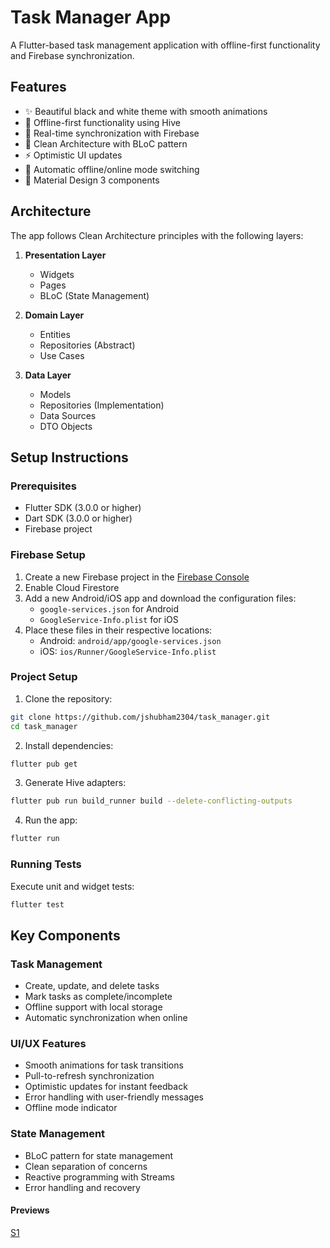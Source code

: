 # Task Manager App

A Flutter-based task management application with offline-first functionality and Firebase synchronization.

## Features

- ✨ Beautiful black and white theme with smooth animations
- 📱 Offline-first functionality using Hive
- 🔄 Real-time synchronization with Firebase
- 🎯 Clean Architecture with BLoC pattern
- ⚡ Optimistic UI updates
- 🔌 Automatic offline/online mode switching
- 🎨 Material Design 3 components

## Architecture

The app follows Clean Architecture principles with the following layers:

1. **Presentation Layer**

   - Widgets
   - Pages
   - BLoC (State Management)

2. **Domain Layer**

   - Entities
   - Repositories (Abstract)
   - Use Cases

3. **Data Layer**
   - Models
   - Repositories (Implementation)
   - Data Sources
   - DTO Objects

## Setup Instructions

### Prerequisites

- Flutter SDK (3.0.0 or higher)
- Dart SDK (3.0.0 or higher)
- Firebase project

### Firebase Setup

1. Create a new Firebase project in the [Firebase Console](https://console.firebase.google.com/)
2. Enable Cloud Firestore
3. Add a new Android/iOS app and download the configuration files:
   - `google-services.json` for Android
   - `GoogleService-Info.plist` for iOS
4. Place these files in their respective locations:
   - Android: `android/app/google-services.json`
   - iOS: `ios/Runner/GoogleService-Info.plist`

### Project Setup

1. Clone the repository:

```bash
git clone https://github.com/jshubham2304/task_manager.git
cd task_manager
```

2. Install dependencies:

```bash
flutter pub get
```

3. Generate Hive adapters:

```bash
flutter pub run build_runner build --delete-conflicting-outputs
```

4. Run the app:

```bash
flutter run
```

### Running Tests

Execute unit and widget tests:

```bash
flutter test
```

## Key Components

### Task Management

- Create, update, and delete tasks
- Mark tasks as complete/incomplete
- Offline support with local storage
- Automatic synchronization when online

### UI/UX Features

- Smooth animations for task transitions
- Pull-to-refresh synchronization
- Optimistic updates for instant feedback
- Error handling with user-friendly messages
- Offline mode indicator

### State Management

- BLoC pattern for state management
- Clean separation of concerns
- Reactive programming with Streams
- Error handling and recovery

#### Previews

[S1](./preview/Screenshot_20250119_181731.jpg)
